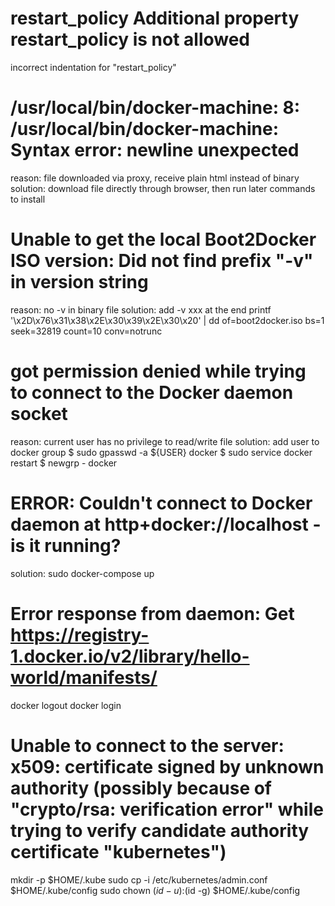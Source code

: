 # restart_policy Additional property restart_policy is not allowed
incorrect indentation for "restart_policy" 

# /usr/local/bin/docker-machine: 8: /usr/local/bin/docker-machine: Syntax error: newline unexpected
reason: file downloaded via proxy, receive plain html instead of binary
solution: download file directly through browser, then run later commands to install

# Unable to get the local Boot2Docker ISO version:  Did not find prefix "-v" in version string
reason: no -v in binary file
solution: add -v xxx at the end
printf '\x2D\x76\x31\x38\x2E\x30\x39\x2E\x30\x20' | dd of=boot2docker.iso bs=1 seek=32819 count=10 conv=notrunc 

# got permission denied while trying to connect to the Docker daemon socket
reason: current user has no privilege to read/write file
solution: add user to docker group
$ sudo gpasswd -a ${USER} docker
$ sudo service docker restart
$ newgrp - docker


# ERROR: Couldn't connect to Docker daemon at http+docker://localhost - is it running?
solution: sudo docker-compose up

# Error response from daemon: Get https://registry-1.docker.io/v2/library/hello-world/manifests/
docker logout
docker login

# Unable to connect to the server: x509: certificate signed by unknown authority (possibly because of "crypto/rsa: verification error" while trying to verify candidate authority certificate "kubernetes")
mkdir -p $HOME/.kube
sudo cp -i /etc/kubernetes/admin.conf $HOME/.kube/config
sudo chown $(id -u):$(id -g) $HOME/.kube/config





